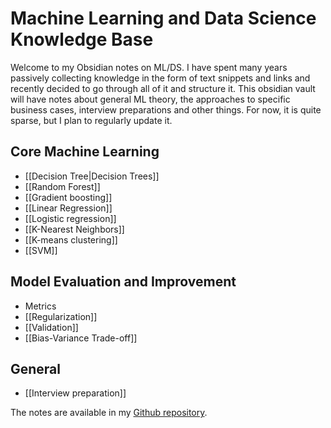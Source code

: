 # Machine Learning and Data Science Knowledge Base

Welcome to my Obsidian notes on ML/DS. I have spent many years passively collecting knowledge in the form of text snippets and links and recently decided to go through all of it and structure it.
This obsidian vault will have notes about general ML theory, the approaches to specific business cases, interview preparations and other things.
For now, it is quite sparse, but I plan to regularly update it.

## Core Machine Learning
- [[Decision Tree|Decision Trees]]
- [[Random Forest]]
- [[Gradient boosting]]
- [[Linear Regression]]
- [[Logistic regression]]
- [[K-Nearest Neighbors]]
- [[K-means clustering]]
- [[SVM]]

## Model Evaluation and Improvement
- Metrics
- [[Regularization]]
- [[Validation]]
- [[Bias-Variance Trade-off]]

## General
- [[Interview preparation]]

The notes are available in my [Github repository](https://github.com/Erlemar/dswok).